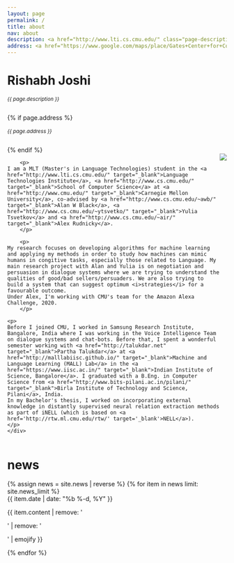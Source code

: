 ```yaml
---
layout: page
permalink: /
title: about
nav: about
description: <a href="http://www.lti.cs.cmu.edu/" class="page-description" target="_blank">Language Technologies Institute</a> • <a href="http://www.cs.cmu.edu/" class="page-description" target="_blank">School of Computer Science</a> • <a href="http://www.cmu.edu/" class="page-description" target="_blank">Carnegie Mellon University</a>
address: <a href="https://www.google.com/maps/place/Gates+Center+for+Computer+Science/@40.4432641,-79.9449469,19.18z/data=!4m5!3m4!1s0x8834f22175d2f3cf:0x963e80aba7fde2d0!8m2!3d40.4435476!4d-79.9446184" class="page-description" target="_blank">Gates Hillman Center, 5000 Forbes Ave, Pittsburgh, PA 15213</a>
---
```


<div class="col p-0 pt-4 pb-4">
  <h1 class="pb-3 title text-left font-weight-bold">Rishabh Joshi</h1>
  <h6 class="m-0 mb-2" style="font-size: 0.83em;">{{ page.description }}</h6>
  {% if page.address %}
      <h6 class="m-0 mb-2" style="font-size: 0.83em;">{{ page.address }}</h6>
  {% endif %}
</div>

<!-- Introduction -->

<div style="display: flex; flex-wrap: wrap;">
    <div class="text-justify p-0">
        <div class="col-xs-12 col-sm-6 p-0 pt-2 pb-sm-2 pb-4 pl-sm-4 text-center" style="float: right;">
          <img class="profile-img img-responsive" src="{{ 'prof_pic.jpg' | prepend: '/assets/img/' | prepend: site.baseurl | prepend: site.url }}">
        </div>

        <p>
	I am a MLT (Master's in Language Technologies) student in the <a href="http://www.lti.cs.cmu.edu/" target="_blank">Language Technologies Institute</a>, <a href="http://www.cs.cmu.edu/" target="_blank">School of Computer Science</a> at <a href="http://www.cmu.edu/" target="_blank">Carnegie Mellon University</a>, co-advised by <a href="http://www.cs.cmu.edu/~awb/" target="_blank">Alan W Black</a>, <a href="http://www.cs.cmu.edu/~ytsvetko/" target="_blank">Yulia Tsvetkov</a> and <a href="http://www.cs.cmu.edu/~air/" target="_blank">Alex Rudnicky</a>.
        </p>
        
        <p>
	My research focuses on developing algorithms for machine learning and applying my methods in order to study how machines can mimic humans in congitive tasks, especially those related to Language. My main research project with Alan and Yulia is on negotiation and persuasion in dialogue systems where we are trying to understand the qualities of good/bad sellers/persuaders. We are also trying to build a system that can suggest optimum <i>strategies</i> for a favourable outcome.
	Under Alex, I'm working with CMU's team for the Amazon Alexa Challenge, 2020. 
        </p>

	<p>
    Before I joined CMU, I worked in Samsung Research Institute, Bangalore, India where I was working in the Voice Intelligence Team on dialogue systems and chat-bots. Before that, I spent a wonderful semester working with <a href="http://talukdar.net" target="_blank">Partha Talukdar</a> at <a href="http://malllabiisc.github.io/" target="_blank">Machine and Language Learning (MALL) Lab</a> in the <a href="https://www.iisc.ac.in/" target="_blank">Indian Institute of Science, Bangalore</a>. I graduated with a B.Eng. in Computer Science from <a href="http://www.bits-pilani.ac.in/pilani/" target="_blank">Birla Institute of Technology and Science, Pilani</a>, India.
    In my Bachelor's thesis, I worked on incorporating external knowledge in distantly supervised neural relation extraction methods as part of iNELL (which is based on <a href='http://rtw.ml.cmu.edu/rtw/' target='_blank'>NELL</a>).
	</p>
    </div>
</div>


<!-- News -->
<div class="news mt-3 p-0">
  <h1 class="title mb-4 p-0">news</h1>
  {% assign news = site.news | reverse %}
  {% for item in news limit: site.news_limit %}
    <div class="row p-0">
      <div class="col-sm-2 p-0">
        <span class="badge danger-color-dark darken-1 font-weight-bold text-uppercase align-middle date ml-3">
          {{ item.date | date: "%b %-d, %Y" }}
        </span>
      </div>
      <div class="col-sm-10 mt-2 mt-sm-0 ml-3 ml-md-0 p-0 font-weight-light text">
        <p>{{ item.content | remove: '<p>' | remove: '</p>' | emojify }}</p>
      </div>
    </div>
  {% endfor %}
</div>

